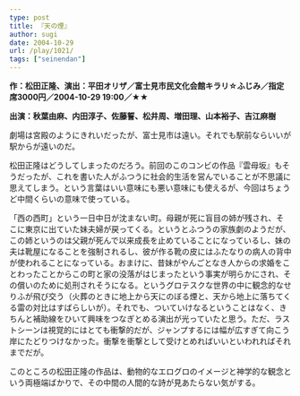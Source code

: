 ```yaml
---
type: post
title: 『天の煙』
author: sugi
date: 2004-10-29
url: /play/1021/
tags: ["seinendan"]
---
```

**作：松田正隆、演出：平田オリザ／富士見市民文化会館キラリ☆ふじみ／指定席3000円／2004-10-29 19:00／★★**

**出演：秋葉由麻、内田淳子、佐藤誓、松井周、増田理、山本裕子、吉江麻樹**

劇場は宮殿のようにきれいだったが、富士見市は遠い。それでも駅前ならいいが駅からが遠いのだ。

松田正隆はどうしてしまったのだろう。前回のこのコンビの作品『雲母坂』もそうだったが、これを書いた人がふつうに社会的生活を営んでいることが不思議に思えてしまう。という言葉はいい意味にも悪い意味にも使えるが、今回はちょうど中間くらいの意味で使っている。

「西の西町」という一日中日が沈まない町。母親が死に盲目の姉が残され、そこに東京に出ていた妹夫婦が戻ってくる。というとふつうの家族劇のようだが、この姉というのは父親が死んで以来成長を止めていることになっているし、妹の夫は靴屋になることを強制されるし、彼が作る靴の皮にはふたなりの病人の背中が使われることになっている。おまけに、昔妹がやんごとなき人からの求婚をことわったことからこの町と家の没落がはじまったという事実が明らかにされ、その償いのために処刑されそうになる。というグロテスクな世界の中に観念的なせりふが飛び交う（火葬のときに地上から天にのぼる煙と、天から地上に落ちてくる雷の対比はすばらしいが）。それでも、ついていけなるということはなく、きちんと補助線をひいて興味をつなぎとめる演出が光っていたと思う。ただ、ラストシーンは視覚的にはとても衝撃的だが、ジャンプするには幅が広すぎて向こう岸にたどりつけなかった。衝撃を衝撃として受けとめればいいといわれればそれまでだが。

このところの松田正隆の作品は、動物的なエログロのイメージと神学的な観念という両極端ばかりで、その中間の人間的な詩が見あたらない気がする。


